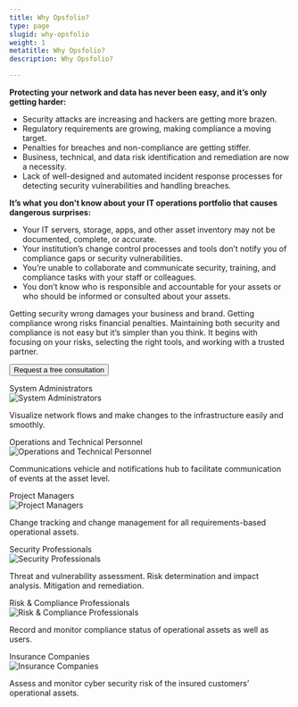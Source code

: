 ```yaml
---
title: Why Opsfolio?
type: page
slugid: why-opsfolio
weight: 1
metatitle: Why Opsfolio?
description: Why Opsfolio?

---
```

**Protecting your network and data has never been easy, and it’s only getting harder:**

* Security attacks are increasing and hackers are getting more brazen.
* Regulatory requirements are growing, making compliance a moving target.
* Penalties for breaches and non-compliance are getting stiffer.
* Business, technical, and data risk identification and remediation are now a necessity.
* Lack of well-designed and automated incident response processes for detecting security vulnerabilities and handling breaches.

**It’s what you don’t know about your IT operations portfolio that causes dangerous surprises:**

* Your IT servers, storage, apps, and other asset inventory may not be documented, complete, or accurate.
* Your institution’s change control processes and tools don’t notify you of compliance gaps or security vulnerabilities.
* You’re unable to collaborate and communicate security, training, and compliance tasks with your staff or colleagues.
* You don’t know who is responsible and accountable for your assets or who should be informed or consulted about your assets.


Getting security wrong damages your business and brand. Getting compliance wrong risks financial penalties. Maintaining both security and compliance is not easy but it’s simpler than you think.
It begins with focusing on your risks, selecting the right tools, and working with a trusted partner.


<a href="/www.netspective.com/solutions/opsfolio/register/?q=2"><button class="px-3 py-2 text-xs font-medium text-center text-white bg-sky-700 rounded-lg hover:bg-sky-700 focus:ring-4 focus:outline-none focus:ring-blue-300 dark:bg-sky-700 dark:hover:bg-sky-700 dark:focus:ring-blue-800">Request a free consultation</button></a>

<article>
    <div class="grid grid-cols-1 sm:grid-cols-2 md:grid-cols-3 text-center">
        <aside class="bg-sky-600 text-white py-5 px-5 min-h-full">
            <div class="text-lg font-medium leading-6 py-2 uppercase">System Administrators</div>
            <div class="flex justify-center my-3">
            <img src="/assets-natural/brand/www.netspective.com/solutions/opsfolio/System-Administrators.png" alt="System Administrators">
            </div>
            <p class="mb-0">Visualize network flows and make changes to the infrastructure easily and smoothly.</p>
        </aside>
        <aside class="bg-red-700 text-white py-5 px-5 min-h-full">
            <div class="text-lg font-medium leading-6 py-2 uppercase">Operations and Technical Personnel</div>
            <div class="flex justify-center my-3">
                <img src="/assets-natural/brand/www.netspective.com/solutions/opsfolio/Operations-Technical.png" alt="Operations and Technical Personnel">
            </div>
            <p class="mb-0">Communications vehicle and notifications hub to facilitate communication of events at the asset level.</p>
        </aside>
        <aside class="bg-orange-600 text-white py-5 px-5 min-h-full">
            <div class="text-lg font-medium leading-6 py-2 uppercase">Project Managers</div>
            <div class="flex justify-center my-3">
            <img src="/assets-natural/brand/www.netspective.com/solutions/opsfolio/project-mangers1.png" alt="Project Managers">
            </div>
            <p class="mb-0">Change tracking and change management for all requirements-based operational assets.</p>
        </aside>  
        <aside class="bg-lime-600 text-white py-5 px-5 min-h-full">
            <div class="text-lg font-medium leading-6 py-2 uppercase">Security Professionals</div>
            <div class="flex justify-center my-3">
                <img src="/assets-natural/brand/www.netspective.com/solutions/opsfolio/Security-Officer.png" alt="Security Professionals">
            </div>
            <p class="mb-0">Threat and vulnerability assessment. Risk determination and impact analysis. Mitigation and remediation.</p>
        </aside> 
        <aside class="bg-green-600 text-white py-5 px-5 min-h-full">
            <div class="text-lg font-medium leading-6 py-2 uppercase">Risk & Compliance Professionals</div>
            <div class="flex justify-center my-3">
                <img src="/assets-natural/brand/www.netspective.com/solutions/opsfolio/Compliance-Manager.png"  alt="Risk & Compliance Professionals">
            </div>
            <p class="mb-0">Record and monitor compliance status of operational assets as well as users.</p>
        </aside> 
        <aside class="bg-cyan-600 text-white py-5 px-5 min-h-full">
            <div class="text-lg font-medium leading-6 py-2 uppercase">Insurance Companies</div>
            <div class="flex justify-center my-3">
                <img src="/assets-natural/brand/www.netspective.com/solutions/opsfolio/Insurance-Companies.png" alt="Insurance Companies">
            </div>
            <p class="mb-0">Assess and monitor cyber security risk of the insured customers’ operational assets.</p>
        </aside>     
    </div>
</article> 